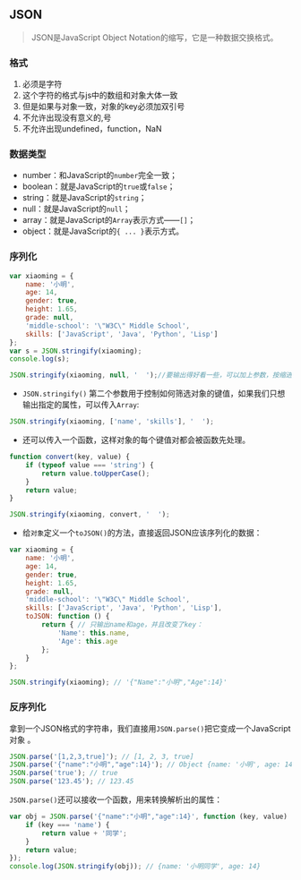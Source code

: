 ## JSON

>  JSON是JavaScript Object Notation的缩写，它是一种数据交换格式。 

### 格式

1. 必须是字符
2. 这个字符的格式与js中的数组和对象大体一致
3. 但是如果与对象一致，对象的key必须加双引号
4. 不允许出现没有意义的,号
5. 不允许出现undefined，function，NaN



### 数据类型

- number：和JavaScript的`number`完全一致；
- boolean：就是JavaScript的`true`或`false`；
- string：就是JavaScript的`string`；
- null：就是JavaScript的`null`；
- array：就是JavaScript的`Array`表示方式——`[]`；
- object：就是JavaScript的`{ ... }`表示方式。



### 序列化

```js
var xiaoming = {
    name: '小明',
    age: 14,
    gender: true,
    height: 1.65,
    grade: null,
    'middle-school': '\"W3C\" Middle School',
    skills: ['JavaScript', 'Java', 'Python', 'Lisp']
};
var s = JSON.stringify(xiaoming);
console.log(s);
```

```js
JSON.stringify(xiaoming, null, '  ');//要输出得好看一些，可以加上参数，按缩进输出：
```

- `JSON.stringify()` 第二个参数用于控制如何筛选对象的键值，如果我们只想输出指定的属性，可以传入`Array`:

```js
JSON.stringify(xiaoming, ['name', 'skills'], '  ');
```

- 还可以传入一个函数，这样对象的每个键值对都会被函数先处理。

```js
function convert(key, value) {
    if (typeof value === 'string') {
        return value.toUpperCase();
    }
    return value;
}

JSON.stringify(xiaoming, convert, '  ');
```

-  给`对象`定义一个`toJSON()`的方法，直接返回JSON应该序列化的数据： 

```js
var xiaoming = {
    name: '小明',
    age: 14,
    gender: true,
    height: 1.65,
    grade: null,
    'middle-school': '\"W3C\" Middle School',
    skills: ['JavaScript', 'Java', 'Python', 'Lisp'],
    toJSON: function () {
        return { // 只输出name和age，并且改变了key：
            'Name': this.name,
            'Age': this.age
        };
    }
};

JSON.stringify(xiaoming); // '{"Name":"小明","Age":14}'
```



### 反序列化

 拿到一个JSON格式的字符串，我们直接用`JSON.parse()`把它变成一个JavaScript对象 。

```js
JSON.parse('[1,2,3,true]'); // [1, 2, 3, true]
JSON.parse('{"name":"小明","age":14}'); // Object {name: '小明', age: 14}
JSON.parse('true'); // true
JSON.parse('123.45'); // 123.45
```

 `JSON.parse()`还可以接收一个函数，用来转换解析出的属性： 

```js
var obj = JSON.parse('{"name":"小明","age":14}', function (key, value) {
    if (key === 'name') {
        return value + '同学';
    }
    return value;
});
console.log(JSON.stringify(obj)); // {name: '小明同学', age: 14}
```


